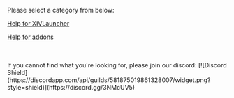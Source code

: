 Please select a category from below:

<div>
<a href="https://goatcorp.github.io/faq/xl_troubleshooting" class="btn">Help for XIVLauncher</a>

<a href="https://goatcorp.github.io/faq/dalamud_troubleshooting" class="btn">Help for addons</a>
</div>

<br>
<br>

<div>
If you cannot find what you're looking for, please join our discord: [![Discord Shield](https://discordapp.com/api/guilds/581875019861328007/widget.png?style=shield)](https://discord.gg/3NMcUV5)
</div>
